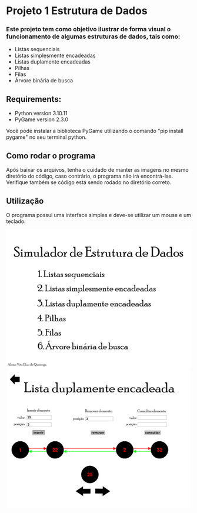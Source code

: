 # Projeto 1 Estrutura de Dados

### Este projeto tem como objetivo ilustrar de forma visual o funcionamento de algumas estruturas de dados, tais como:
- Listas sequenciais
- Listas simplesmente encadeadas
- Listas duplamente encadeadas
- Pilhas
- Filas
- Árvore binária de busca

## Requirements:

- Python version 3.10.11
- PyGame version 2.3.0

Você pode instalar a biblioteca PyGame utilizando o comando "pip install pygame" no seu terminal python.

## Como rodar o programa

Após baixar os arquivos, tenha o cuidado de manter as imagens no mesmo diretório do código, caso contrário, o programa não irá encontrá-las. Verifique 
também se código está sendo rodado no diretório correto. 

## Utilização

O programa possui uma interface simples e deve-se utilizar um mouse e um teclado.

<div align="center"> 
  <img width="504em" src="tela0.png"/>
  <img width="500em" src="exemplo.png"/>
</div>